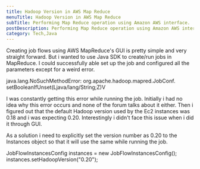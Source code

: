 ```yaml
---
title: Hadoop Version in AWS Map Reduce
menuTitle: Hadoop Version in AWS Map Reduce
subTitle: Performing Map Reduce operation using Amazon AWS interface.
postDescription: Performing Map Reduce operation using Amazon AWS interface.
category: Tech,Java
---
```

Creating job flows using AWS MapReduce's GUI is pretty simple and very straight forward. But i wanted to use Java SDK to create/run jobs in MapReduce. I could successfully able set up the job and configured all the parameters except for a weird error.

java.lang.NoSuchMethodError:
org.apache.hadoop.mapred.JobConf.
setBooleanIfUnset(Ljava/lang/String;Z)V

I was constantly getting this error while running the job. Initially i had no idea why this error occurs and none of the forum talks about it either. Then i figured out that the default Hadoop version used by the Ec2 instances was 0.18 and i was expecting 0.20. Interestingly i didn't face this issue when i did it through GUI.

As a solution i need to explicitly set the version number as 0.20 to the Instances object so that it will use the same while running the job.

JobFlowInstancesConfig instances = new JobFlowInstancesConfig();
instances.setHadoopVersion("0.20");